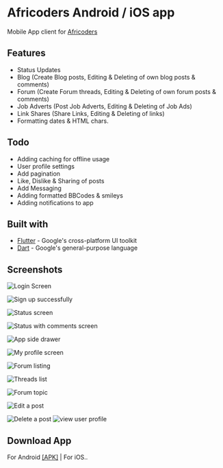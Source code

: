 # Africoders Android / iOS app

Mobile App client for [Africoders](https://www.africoders.com)

## Features

- Status Updates
- Blog (Create Blog posts, Editing & Deleting of own blog posts & comments)
- Forum (Create Forum threads, Editing & Deleting of own forum posts & comments)
- Job Adverts (Post Job Adverts, Editing & Deleting of Job Ads)
- Link Shares (Share Links, Editing & Deleting of links)
- Formatting dates & HTML chars.

## Todo

- Adding caching for offline usage
- User profile settings
- Add pagination
- Like, Dislike & Sharing of posts
- Add Messaging
- Adding formatted BBCodes & smileys
- Adding notifications to app

## Built with

- [Flutter](https://flutter.io/) - Google's cross-platform UI toolkit
- [Dart](https://www.dartlang.org/) - Google's general-purpose language

## Screenshots

![Login Screen](/preview/login.png)

![Sign up successfully](/preview/signup_success.png)

![Status screen](/preview/status1.png)

![Status with comments screen](/preview/status2.png)

![App side drawer](/preview/side_drawer.png)

![My profile screen](/preview/profile.png)

![Forum listing](/preview/forum_list.png)

![Threads list](/preview/thread_list.png)

![Forum topic](/preview/forum_topic.png)

![Edit a post](/preview/edit-post.png)

![Delete  a post](/preview/delete_post.png)
![view user profile](/preview/user_profile.png)

## Download App

For Android [[APK]](https://drive.google.com/file/d/1aQ5B1jeX6hqwtD4D2g6reAmX-lL4OSnU/view?usp=drivesdk) | For iOS..

